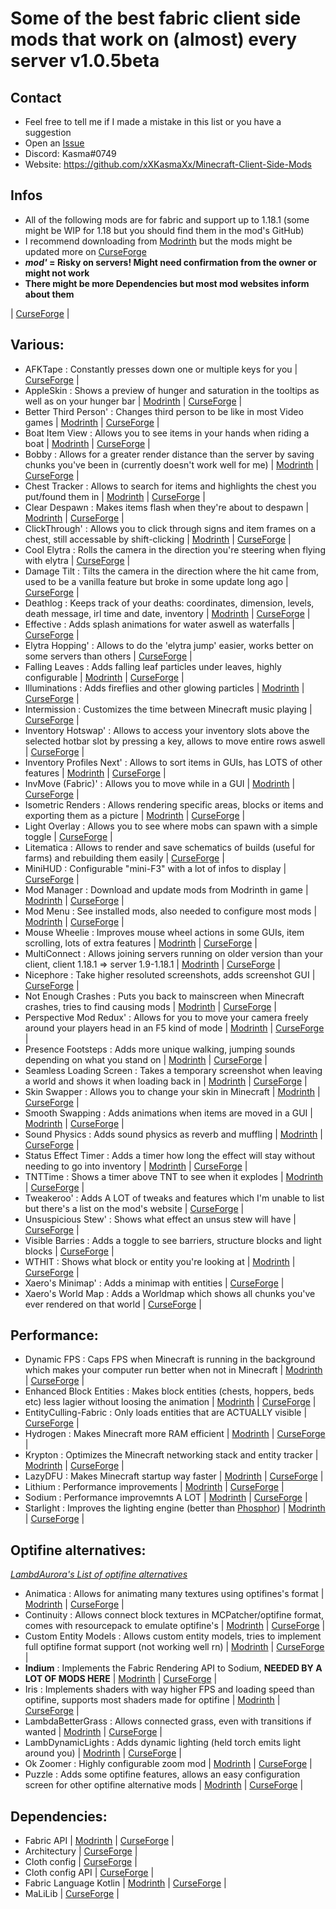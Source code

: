 # Some of the best fabric client side mods that work on (almost) every server v1.0.5beta
 
## Contact

* Feel free to tell me if I made a mistake in this list or you have a suggestion
* Open an [Issue](https://github.com/xXKasmaXx/Minecraft-Client-Side-Mods/issues)
* Discord: Kasma#0749
* Website: https://github.com/xXKasmaXx/Minecraft-Client-Side-Mods


## Infos

* All of the following mods are for fabric and support up to 1.18.1 (some might be WIP for 1.18 but you should find them in the mod's GitHub)
* I recommend downloading from [Modrinth](https://modrinth.com) but the mods might be updated more on [CurseForge](https://www.curseforge.com/minecraft/mc-mods)
* ***mod'* = Risky on servers! Might need confirmation from the owner or might not work**
* **There might be more Dependencies but most mod websites inform about them**

 | [CurseForge]() |
## Various:

* AFKTape : Constantly presses down one or multiple keys for you | [CurseForge](https://www.curseforge.com/minecraft/mc-mods/afktape) |
* AppleSkin : Shows a preview of hunger and saturation in the tooltips as well as on your hunger bar | [Modrinth](https://modrinth.com/mod/appleskin) | [CurseForge](https://www.curseforge.com/minecraft/mc-mods/appleskin) |
* Better Third Person' : Changes third person to be like in most Video games | [Modrinth](https://modrinth.com/mod/better-third-person) | [CurseForge](https://www.curseforge.com/minecraft/mc-mods/better-third-person) |
* Boat Item View : Allows you to see items in your hands when riding a boat | [Modrinth](https://modrinth.com/mod/boat-item-view) | [CurseForge]() |
* Bobby : Allows for a greater render distance than the server by saving chunks you've been in (currently doesn't work well for me) | [Modrinth](https://modrinth.com/mod/bobby) | [CurseForge]() |
* Chest Tracker : Allows to search for items and highlights the chest you put/found them in | [Modrinth](https://modrinth.com/mod/chest-tracker) | [CurseForge]() |
* Clear Despawn : Makes items flash when they're about to despawn | [Modrinth](https://modrinth.com/mod/cleardespawn) | [CurseForge]() |
* ClickThrough' : Allows you to click through signs and item frames on a chest, still accessable by shift-clicking | [Modrinth](https://modrinth.com/mod/clickthrough) | [CurseForge]() |
* Cool Elytra : Rolls the camera in the direction you're steering when flying with elytra | [CurseForge]() |
* Damage Tilt : Tilts the camera in the direction where the hit came from, used to be a vanilla feature but broke in some update long ago | [CurseForge]() |
* Deathlog : Keeps track of your deaths: coordinates, dimension, levels, death message, irl time and date, inventory | [Modrinth](https://modrinth.com/mod/deathlog) | [CurseForge]() |
* Effective : Adds splash animations for water aswell as waterfalls | [CurseForge]() |
* Elytra Hopping' : Allows to do the 'elytra jump' easier, works better on some servers than others | [CurseForge]() |
* Falling Leaves : Adds falling leaf particles under leaves, highly configurable | [Modrinth](https://modrinth.com/mod/fallingleaves) | [CurseForge]() |
* Illuminations : Adds fireflies and other glowing particles | [Modrinth](https://modrinth.com/mod/illuminations) | [CurseForge]() |
* Intermission : Customizes the time between Minecraft music playing | [CurseForge]() |
* Inventory Hotswap' : Allows to access your inventory slots above the selected hotbar slot by pressing a key, allows to move entire rows aswell | [CurseForge]() |
* Inventory Profiles Next' : Allows to sort items in GUIs, has LOTS of other features | [Modrinth](https://modrinth.com/mod/inventory-profiles-next) | [CurseForge]() |
* InvMove (Fabric)' : Allows you to move while in a GUI | [Modrinth](https://modrinth.com/mod/invmove-fabric) | [CurseForge]() |
* Isometric Renders : Allows rendering specific areas, blocks or items and exporting them as a picture | [Modrinth](https://modrinth.com/mod/isometric-renders) | [CurseForge]() |
* Light Overlay : Allows you to see where mobs can spawn with a simple toggle | [CurseForge]() |
* Litematica : Allows to render and save schematics of builds (useful for farms) and rebuilding them easily | [CurseForge]() |
* MiniHUD : Configurable "mini-F3" with a lot of infos to display | [CurseForge]() |
* Mod Manager : Download and update mods from Modrinth in game | [Modrinth](https://modrinth.com/mod/modmanager) | [CurseForge]() |
* Mod Menu : See installed mods, also needed to configure most mods | [Modrinth](https://modrinth.com/mod/modmenu) | [CurseForge]() |
* Mouse Wheelie : Improves mouse wheel actions in some GUIs, item scrolling, lots of extra features | [Modrinth](https://modrinth.com/mod/mouse-wheelie) | [CurseForge]() |
* MultiConnect : Allows joining servers running on older version than your client, client 1.18.1 => server 1.9-1.18.1 | [Modrinth](https://modrinth.com/mod/multiconnect) | [CurseForge]() |
* Nicephore : Take higher resoluted screenshots, adds screenshot GUI | [CurseForge]() |
* Not Enough Crashes : Puts you back to mainscreen when Minecraft crashes, tries to find causing mods | [Modrinth](https://modrinth.com/mod/notenoughcrashes) | [CurseForge]() |
* Perspective Mod Redux' : Allows for you to move your camera freely around your players head in an F5 kind of mode | [Modrinth](https://modrinth.com/mod/perspective-mod-redux) | [CurseForge]() |
* Presence Footsteps : Adds more unique walking, jumping sounds depending on what you stand on | [Modrinth](https://modrinth.com/mod/presence-footsteps) | [CurseForge]() |
* Seamless Loading Screen : Takes a temporary screenshot when leaving a world and shows it when loading back in | [Modrinth](https://modrinth.com/mod/seamless-loading-screen) | [CurseForge]() |
* Skin Swapper : Allows you to change your skin in Minecraft | [Modrinth](https://modrinth.com/mod/skinswapper) | [CurseForge]() |
* Smooth Swapping : Adds animations when items are moved in a GUI | [Modrinth](https://https://modrinth.com/mod/smooth-swapping) | [CurseForge]() |
* Sound Physics : Adds sound physics as reverb and muffling | [Modrinth](https://https://modrinth.com/mod/soundphysics) | [CurseForge]() |
* Status Effect Timer : Adds a timer how long the effect will stay without needing to go into inventory | [Modrinth](https://modrinth.com/mod/statuseffecttimer) | [CurseForge]() |
* TNTTime : Shows a timer above TNT to see when it explodes | [Modrinth](https://modrinth.com/mod/tnttime) | [CurseForge]() |
* Tweakeroo' : Adds A LOT of tweaks and features which I'm unable to list but there's a list on the mod's website | [CurseForge]() |
* Unsuspicious Stew' : Shows what effect an unsus stew will have | [CurseForge]() |
* Visible Barries : Adds a toggle to see barriers, structure blocks and light blocks | [CurseForge]() |
* WTHIT : Shows what block or entity you're looking at | [Modrinth](https://modrinth.com/mod/wthit) | [CurseForge]() |
* Xaero's Minimap' : Adds a minimap with entities | [CurseForge]() |
* Xaero's World Map : Adds a Worldmap which shows all chunks you've ever rendered on that world | [CurseForge]() |


## Performance:

* Dynamic FPS : Caps FPS when Minecraft is running in the background which makes your computer run better when not in Minecraft | [Modrinth](https://modrinth.com/mod/dynamic-fps) | [CurseForge]() |
* Enhanced Block Entities : Makes block entities (chests, hoppers, beds etc) less lagier without loosing the animation | [Modrinth](https://modrinth.com/mod/ebe) | [CurseForge]() |
* EntityCulling-Fabric : Only loads entities that are ACTUALLY visible | [CurseForge]() |
* Hydrogen : Makes Minecraft more RAM efficient | [Modrinth](https://https://modrinth.com/mod/hydrogen) | [CurseForge]() |
* Krypton : Optimizes the Minecraft networking stack and entity tracker | [Modrinth](https://modrinth.com/mod/krypton) | [CurseForge]() |
* LazyDFU : Makes Minecraft startup way faster | [Modrinth](https://modrinth.com/mod/lazydfu) | [CurseForge]() |
* Lithium : Performance improvements | [Modrinth](https://modrinth.com/mod/lithiumm) | [CurseForge]() |
* Sodium : Performance improvemnts A LOT | [Modrinth](https://modrinth.com/mod/sodium) | [CurseForge]() |
* Starlight : Improves the lighting engine (better than [Phosphor](https://modrinth.com/mod/phosphor)) | [Modrinth](https://modrinth.com/mod/starlight) | [CurseForge]() |


## Optifine alternatives:

*[LambdAurora's List of optifine alternatives](https://lambdaurora.dev/optifine_alternatives/)*

* Animatica : Allows for animating many textures using optifines's format | [Modrinth](https://modrinth.com/mod/animatica) | [CurseForge]() |
* Continuity : Allows connect block textures in MCPatcher/optifine format, comes with resourcepack to emulate optifine's | [Modrinth](https://modrinth.com/mod/continuity) | [CurseForge]() |
* Custom Entity Models : Allows custom entity models, tries to implement full optifine format support (not working well rn) | [Modrinth](https://modrinth.com/mod/cem) | [CurseForge]() |
* **Indium** : Implements the Fabric Rendering API to Sodium, **NEEDED BY A LOT OF MODS HERE** | [Modrinth](https://modrinth.com/mod/indium) | [CurseForge]() |
* Iris : Implements shaders with way higher FPS and loading speed than optifine, supports most shaders made for optifine | [Modrinth](https://modrinth.com/mod/iris) | [CurseForge]() |
* LambdaBetterGrass : Allows connected grass, even with transitions if wanted | [Modrinth](https://modrinth.com/mod/lambdabettergrass) | [CurseForge]() |
* LambDynamicLights : Adds dynamic lighting (held torch emits light around you) | [Modrinth](https://modrinth.com/mod/lambdynamiclights) | [CurseForge]() |
* Ok Zoomer : Highly configurable zoom mod | [Modrinth](https://modrinth.com/mod/ok-zoomer) | [CurseForge]() |
* Puzzle : Adds some optifine features, allows an easy configuration screen for other optifine alternative mods | [Modrinth](https://modrinth.com/mod/puzzle) | [CurseForge]() |


## Dependencies:

* Fabric API | [Modrinth](https://modrinth.com/mod/fabric-api) | [CurseForge]() |
* Architectury | [CurseForge]() |
* Cloth config | [CurseForge]() |
* Cloth config API | [CurseForge]() |
* Fabric Language Kotlin | [Modrinth](https://modrinth.com/mod/fabric-language-kotlin) | [CurseForge]() |
* MaLiLib | [CurseForge]() |
	
	
